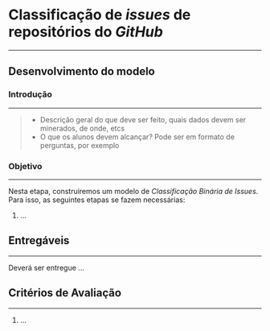 # Classificação de _issues_ de repositórios do _GitHub_
<hr>

## Desenvolvimento do modelo

### Introdução
<hr>

>* Descrição geral do que deve ser feito, quais dados devem ser minerados, de onde, etcs
>* O que os alunos devem alcançar? Pode ser em formato de perguntas, por exemplo

### Objetivo
<hr>

Nesta etapa, construiremos um modelo de _Classificação Binária de Issues_.
Para isso, as seguintes etapas se fazem necessárias: 

1. ...

## Entregáveis
<hr>

Deverá ser entregue ...

## Critérios de Avaliação
<hr>

1. ...